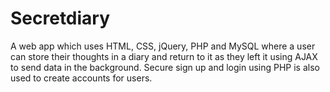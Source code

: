 # Secretdiary 

A web app which uses HTML, CSS, jQuery, PHP and MySQL where a user can store their thoughts in a diary and return to it as they left 
it using AJAX to send data in the background. Secure sign up and login using PHP is also used to create accounts for users.

